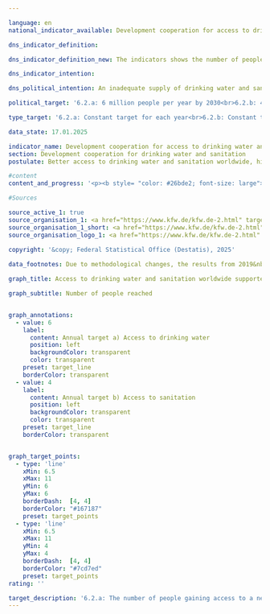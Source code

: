 ```yaml
---

language: en        
national_indicator_available: Development cooperation for access to drinking water and sanitation        

dns_indicator_definition:         

dns_indicator_definition_new: The indicators shows the number of people reached (in millions) who have received new or improved access to drinking water (6.2.a) and/or sanitation or, since 2022, basic sanitation or wastewater treatment (6.2.b) directly through German support (<abbr title="Financial cooperation" tabindex="0">FC</abbr> commitments) in the respective reporting year.        

dns_indicator_intention:         

dns_political_intention: An inadequate supply of drinking water and sanitary facilities has far-reaching consequences for nutrition, human health and sustainable economic development in partner countries. As part of its international cooperation, the German government therefore supports projects that provide access to drinking water and sanitation.        

political_target: '6.2.a: 6 million people per year by 2030<br>6.2.b: 4 million people per year by 2030'        

type_target: '6.2.a: Constant target for each year<br>6.2.b: Constant target for each year'        

data_state: 17.01.2025        

indicator_name: Development cooperation for access to drinking water and sanitation        
section: Development cooperation for drinking water and sanitation        
postulate: Better access to drinking water and sanitation worldwide, higher (safer) quality        

#content         
content_and_progress: '<p><b style= "color: #26bde2; font-size: large">6.2.a, b Development cooperation for access to drinking water and sanitation</b><br><br>The two indicators relating to development cooperation in the areas of drinking water and sanitation are based on data provided by the Kreditanstalt für Wiederaufbau (<abbr title="Credit Institute for Reconstruction" tabindex="0">KfW</abbr>). They reflect the number of people reached through <abbr title="Credit Institute for Reconstruction" tabindex="0">KfW</abbr>-funded projects, which are carried out under mandates from German federal ministries. Projects implemented by the <abbr title="Credit Institute for Reconstruction" tabindex="0">KfW</abbr> on behalf of, and financed by, the European Union (<abbr title="European Union" tabindex="0">EU</abbr>) or other countries are not included in this indicator, nor are the activities of other organisations&nbsp;–&nbsp;such as the Deutsche Gesellschaft für Internationale Zusammenarbeit (<abbr title="German Agency for International Cooperation GmbH" tabindex="0">GIZ</abbr>) <abbr title="Limited Liability Company" tabindex="0">GmbH</abbr>, the Länder, or private actors.<br><br>Both indicators refer exclusively to the projected figures associated with new financial commitments (loan and financing agreements) for drinking water and sanitation projects at the time the contract is signed between the <abbr title="Credit Institute for Reconstruction" tabindex="0">KfW</abbr> and the partner country. The <abbr title="Credit Institute for Reconstruction" tabindex="0">KfW</abbr> estimates how many people will benefit in the future&nbsp;–&nbsp;that is, after the completion of construction&nbsp;–&nbsp;from new or improved access to drinking water and sanitation services, or from the capacities provided. However, whether these people are actually reached can only be reliably determined once the infrastructure is operational and is not reflected in the indicators themselves.<br><br>Since a person may gain improved access to both drinking water and sanitation, there may be instances of double-counting between the two indicators and over time. <abbr title="Credit Institute for Reconstruction" tabindex="0">KfW</abbr> commitments consist of grants and loans financed through the federal budget as well as funds raised on the capital market. The recipients of these funds are typically developing and emerging economies, thereby establishing a connection to indicator <a href="https://dns-indikatoren.de/en/17-1/">17.1</a>, which tracks the proportion of public development expenditure in relation to gross national income.<br><br>In 2019, the methodology and data basis of the indicators were revised. Whereas both directly and indirectly reached individuals were previously included (for example via household connections and sector reform programmes, respectively), since 2019&nbsp;only directly reached individuals have been counted. To illustrate the difference: in 2017, a total of 28.6&nbsp;million people were reached, of whom 19.1&nbsp;million were reached directly. In 2018, the number of directly reached people was 15.2&nbsp;million out of a total of 60.3&nbsp;million.<br><br>Another methodological change relates to multilateral projects, in which the number of people reached is now weighted according to Germany’s financial share in the overall programme.<br><br>Until 2018, the <abbr title="Credit Institute for Reconstruction" tabindex="0">KfW</abbr>’s projected figures for the number of people to gain access to drinking water and sanitation with German support consistently exceeded the politically defined target of ten million people per year. Following the methodology update, the annual target for new or improved access to drinking water has been set at six million people. With a projected figure of 10.2&nbsp;million people in 2023, this target&nbsp;–&nbsp;as in the four previous years&nbsp;–&nbsp;has been significantly surpassed.<br><br>The target for the number of people gaining new or improved basic sanitation services or wastewater treatment has been set at four million people per year since 2019. This target has only been exceeded in 2019&nbsp;and 2022. For 2023, the corresponding projected figure stands at 3.0&nbsp;million people.</p>'                

#Sources        

source_active_1: true
source_organisation_1: <a href="https://www.kfw.de/kfw.de-2.html" target="_blank" onclick="return confirm_alert('the Credit Institute for Reconstruction', 'En')">Credit Institute for Reconstruction</a>
source_organisation_1_short: <a href="https://www.kfw.de/kfw.de-2.html" target="_blank" onclick="return confirm_alert('the Credit Institute for Reconstruction', 'En')">Credit Institute for Reconstruction</a>
source_organisation_logo_1: <a href="https://www.kfw.de/kfw.de-2.html" target="_blank" onclick="return confirm_alert('the Credit Institute for Reconstruction', 'En')"><img src="https://dns-indikatoren.de/public/OrgImgEn/kfw.png" alt="Credit Institute for Reconstruction" title=" Click here to visit the homepage of the organizationCredit Institute for Reconstruction" style="height:60px; width:148px; border:transparent"/></a>
        
copyright: '&copy; Federal Statistical Office (Destatis), 2025'        

data_footnotes: Due to methodological changes, the results from 2019&nbsp;are only comparable with previous years to a limited extent.<br>• Beginning in 2019, the time series for drinking water supply and sanitation will be reported separately.<br>• The data is based on a special evaluation and is not publicly available.        

graph_title: Access to drinking water and sanitation worldwide supported by German development cooperation        

graph_subtitle: Number of people reached        


graph_annotations:
  - value: 6
    label:
      content: Annual target a) Access to drinking water
      position: left
      backgroundColor: transparent
      color: transparent
    preset: target_line
    borderColor: transparent
  - value: 4
    label:
      content: Annual target b) Access to sanitation
      position: left
      backgroundColor: transparent
      color: transparent
    preset: target_line
    borderColor: transparent        


graph_target_points:
  - type: 'line'
    xMin: 6.5
    xMax: 11
    yMin: 6
    yMax: 6
    borderDash:  [4, 4]
    borderColor: "#167187"
    preset: target_points
  - type: 'line'
    xMin: 6.5
    xMax: 11
    yMin: 4
    yMax: 4
    borderDash:  [4, 4]
    borderColor: "#7cd7ed"
    preset: target_points                        
rating: ''        

target_description: '6.2.a: The number of people gaining access to a new or improved drinking water supply through German development cooperation should reach at least 6&nbsp;million each year.<br>• An assessment of indicator 6.2.a is not possible. Too few data points.<br><br>6.2.b: The number of people gaining access to new or improved basic sanitation or wastewater treatment through German development cooperation should reach at least 4&nbsp;million per year.<br>• An assessment of indicator 6.2.b is not possible. Too few data points.'        
---
```


